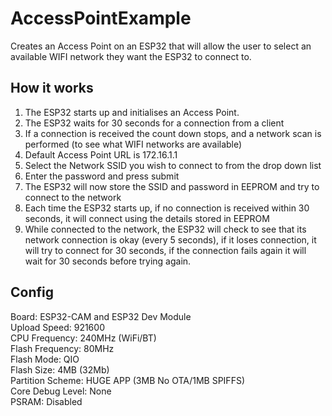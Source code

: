 # AccessPointExample
Creates an Access Point on an ESP32 that will allow the user to select an available WIFI network they want the ESP32 to connect to.

## How it works
1. The ESP32 starts up and initialises an Access Point.
2. The ESP32 waits for 30 seconds for a connection from a client
3. If a connection is received the count down stops, and a network scan is performed (to see what WIFI networks are available)
4. Default Access Point URL is 172.16.1.1
5. Select the Network SSID you wish to connect to from the drop down list
6. Enter the password and press submit
7. The ESP32 will now store the SSID and password in EEPROM and try to connect to the network
8. Each time the ESP32 starts up, if no connection is received within 30 seconds, it will connect using the details stored in EEPROM
9. While connected to the network, the ESP32 will check to see that its network connection is okay (every 5 seconds), if it loses connection, it will try to connect for 30 seconds, if the connection fails again it will wait for 30 seconds before trying again.

## Config
Board: ESP32-CAM and ESP32 Dev Module\
Upload Speed: 921600\
CPU Frequency: 240MHz (WiFi/BT)\
Flash Frequency: 80MHz\
Flash Mode: QIO\
Flash Size: 4MB (32Mb)\
Partition Scheme: HUGE APP (3MB No OTA/1MB SPIFFS)\
Core Debug Level: None\
PSRAM: Disabled

